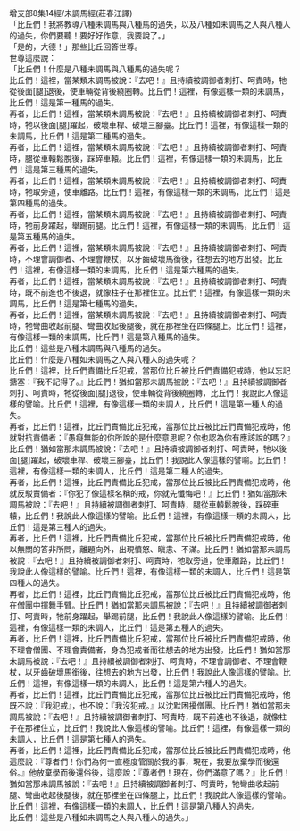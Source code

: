 增支部8集14經/未調馬經(莊春江譯)  
「比丘們！我將教導八種未調馬與八種馬的過失，以及八種如未調馬之人與八種人的過失，你們要聽！要好好作意，我要說了。」  
「是的，大德！」那些比丘回答世尊。  
世尊這麼說：  
「比丘們！什麼是八種未調馬與八種馬的過失呢？  
比丘們！這裡，當某類未調馬被說：『去吧！』且持續被調御者刺打、呵責時，牠從後面[腿]退後，使車輛從背後繞圈轉。比丘們！這裡，有像這樣一類的未調馬，比丘們！這是第一種馬的過失。  
再者，比丘們！這裡，當某類未調馬被說：『去吧！』且持續被調御者刺打、呵責時，牠以後面[腿]躍起，破壞車桿、破壞三腳臺。比丘們！這裡，有像這樣一類的未調馬，比丘們！這是第二種馬的過失。  
再者，比丘們！這裡，當某類未調馬被說：『去吧！』且持續被調御者刺打、呵責時，腿從車轅鬆脫後，踩碎車轅。比丘們！這裡，有像這樣一類的未調馬，比丘們！這是第三種馬的過失。  
再者，比丘們！這裡，當某類未調馬被說：『去吧！』且持續被調御者刺打、呵責時，牠取旁道，使車離路。比丘們！這裡，有像這樣一類的未調馬，比丘們！這是第四種馬的過失。  
再者，比丘們！這裡，當某類未調馬被說：『去吧！』且持續被調御者刺打、呵責時，牠前身躍起，舉踢前腿。比丘們！這裡，有像這樣一類的未調馬，比丘們！這是第五種馬的過失。  
再者，比丘們！這裡，當某類未調馬被說：『去吧！』且持續被調御者刺打、呵責時，不理會調御者、不理會鞭杖，以牙齒破壞馬銜後，往想去的地方出發。比丘們！這裡，有像這樣一類的未調馬，比丘們！這是第六種馬的過失。  
再者，比丘們！這裡，當某類未調馬被說：『去吧！』且持續被調御者刺打、呵責時，既不前進也不後退，就像柱子在那裡住立。比丘們！這裡，有像這樣一類的未調馬，比丘們！這是第七種馬的過失。  
再者，比丘們！這裡，當某類未調馬被說：『去吧！』且持續被調御者刺打、呵責時，牠彎曲收起前腿、彎曲收起後腿後，就在那裡坐在四條腿上。比丘們！這裡，有像這樣一類的未調馬，比丘們！這是第八種馬的過失。  
比丘們！這些是八種未調馬與八種馬的過失。  
比丘們！什麼是八種如未調馬之人與八種人的過失呢？  
比丘們！這裡，比丘們責備比丘犯戒，當那位比丘被比丘們責備犯戒時，他以忘記搪塞：『我不記得了。』比丘們！猶如當那未調馬被說：『去吧！』且持續被調御者刺打、呵責時，牠從後面[腿]退後，使車輛從背後繞圈轉，比丘們！我說此人像這樣的譬喻。比丘們！這裡，有像這樣一類的未調人，比丘們！這是第一種人的過失。  
再者，比丘們！這裡，比丘們責備比丘犯戒，當那位比丘被比丘們責備犯戒時，他就對抗責備者：『愚癡無能的你所說的是什麼意思呢？你也認為你有應該說的嗎？』比丘們！猶如當那未調馬被說：『去吧！』且持續被調御者刺打、呵責時，牠以後面[腿]躍起，破壞車桿、破壞三腳臺，比丘們！我說此人像這樣的譬喻。比丘們！這裡，有像這樣一類的未調人，比丘們！這是第二種人的過失。  
再者，比丘們！這裡，比丘們責備比丘犯戒，當那位比丘被比丘們責備犯戒時，他就反駁責備者：『你犯了像這樣名稱的戒，你就先懺悔吧！』比丘們！猶如當那未調馬被說：『去吧！』且持續被調御者刺打、呵責時，腿從車轅鬆脫後，踩碎車轅，比丘們！我說此人像這樣的譬喻。比丘們！這裡，有像這樣一類的未調人，比丘們！這是第三種人的過失。  
再者，比丘們！這裡，比丘們責備比丘犯戒，當那位比丘被比丘們責備犯戒時，他以無關的答非所問，離題向外，出現憤怒、瞋恚、不滿。比丘們！猶如當那未調馬被說：『去吧！』且持續被調御者刺打、呵責時，牠取旁道，使車離路，比丘們！我說此人像這樣的譬喻。比丘們！這裡，有像這樣一類的未調人，比丘們！這是第四種人的過失。  
再者，比丘們！這裡，比丘們責備比丘犯戒，當那位比丘被比丘們責備犯戒時，他在僧團中揮舞手臂。比丘們！猶如當那未調馬被說：『去吧！』且持續被調御者刺打、呵責時，牠前身躍起，舉踢前腿，比丘們！我說此人像這樣的譬喻。比丘們！這裡，有像這樣一類的未調人，比丘們！這是第五種人的過失。  
再者，比丘們！這裡，比丘們責備比丘犯戒，當那位比丘被比丘們責備犯戒時，他不理會僧團、不理會責備者，身為犯戒者而往想去的地方出發。比丘們！猶如當那未調馬被說：『去吧！』且持續被調御者刺打、呵責時，不理會調御者、不理會鞭杖，以牙齒破壞馬銜後，往想去的地方出發，比丘們！我說此人像這樣的譬喻。比丘們！這裡，有像這樣一類的未調人，比丘們！這是第六種人的過失。  
再者，比丘們！這裡，比丘們責備比丘犯戒，當那位比丘被比丘們責備犯戒時，他既不說：『我犯戒』，也不說：『我沒犯戒。』以沈默困擾僧團。比丘們！猶如當那未調馬被說：『去吧！』且持續被調御者刺打、呵責時，既不前進也不後退，就像柱子在那裡住立，比丘們！我說此人像這樣的譬喻。比丘們！這裡，有像這樣一類的未調人，比丘們！這是第七種人的過失。  
再者，比丘們！這裡，比丘們責備比丘犯戒，當那位比丘被比丘們責備犯戒時，他這麼說：『尊者們！你們為何一直極度管關於我的事，現在，我要放棄學而後還俗。』他放棄學而後還俗後，這麼說：『尊者們！現在，你們滿意了嗎？』比丘們！猶如當那未調馬被說：『去吧！』且持續被調御者刺打、呵責時，牠彎曲收起前腿、彎曲收起後腿後，就在那裡坐在四條腿上，比丘們！我說此人像這樣的譬喻。比丘們！這裡，有像這樣一類的未調人，比丘們！這是第八種人的過失。  
比丘們！這些是八種如未調馬之人與八種人的過失。」  
  
  

